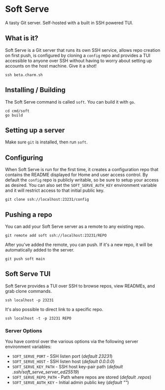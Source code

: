 # Soft Serve

A tasty Git server. Self-hosted with a built in SSH powered TUI.

## What is it?

Soft Serve is a Git server that runs its own SSH service, allows repo creation
on first push, is configured by cloning a `config` repo and provides a TUI
accessible to anyone over SSH without having to worry about setting up accounts
on the host machine. Give it a shot!

```
ssh beta.charm.sh
```

## Installing / Building

The Soft Serve command is called `soft`. You can build it with `go`.

```
cd cmd/soft
go build
```

## Setting up a server

Make sure `git` is installed, then run `soft`.

## Configuring

When Soft Serve is run for the first time, it creates a configuration repo that
contains the README displayed for Home and user access control. By default the
`config` repo is publicly writable, so be sure to setup your access as desired.
You can also set the `SOFT_SERVE_AUTH_KEY` environment variable and it will
restrict access to that initial public key.

```
git clone ssh://localhost:23231/config
```

## Pushing a repo

You can add your Soft Serve server as a remote to any existing repo.

```
git remote add soft ssh://localhost:23231/REPO
```

After you've added the remote, you can push. If it's a new repo, it will be
automatically added to the server.

```
git push soft main
```

## Soft Serve TUI

Soft Serve provides a TUI over SSH to browse repos, view READMEs, and grab
clone commands.

```
ssh localhost -p 23231
```

It's also possible to direct link to a specific repo.

```
ssh localhost -t -p 23231 REPO
```

### Server Options

You have control over the various options via the following server environment
variables:

* `SOFT_SERVE_PORT` - SSH listen port (_default 23231_)
* `SOFT_SERVE_HOST` - SSH listen host (_default 0.0.0.0_)
* `SOFT_SERVE_KEY_PATH` - SSH host key-pair path (_default .ssh/soft_serve_server_ed25519_)
* `SOFT_SERVE_REPO_PATH` - Path where repos are stored (_default .repos_)
* `SOFT_SERVE_AUTH_KEY` - Initial admin public key (_default ""_)
